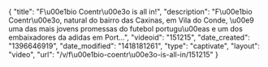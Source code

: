 {
    "title": "F\u00e1bio Coentr\u00e3o is all in!",
    "description": "F\u00e1bio Coentr\u00e3o, natural do bairro das Caxinas, em Vila do Conde, \u00e9 uma das mais jovens promessas do futebol portugu\u00eas e um dos embaixadores da adidas em Port...",
    "videoid": "151215",
    "date_created": "1396646919",
    "date_modified": "1418181261",
    "type": "captivate",
    "layout": "video",
    "url": "\/v\/f\u00e1bio-coentr\u00e3o-is-all-in\/151215"
}